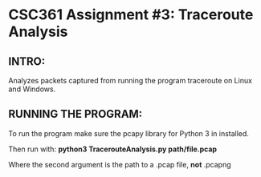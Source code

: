 # CSC361 Assignment #3: Traceroute Analysis
## INTRO:
Analyzes packets captured from running the program traceroute on Linux and Windows.
## RUNNING THE PROGRAM:
To run the program make sure the pcapy library for Python 3 in installed.

Then run with: **python3 TracerouteAnalysis.py path/file.pcap**

Where the second argument is the path to a .pcap file, **not** .pcapng
